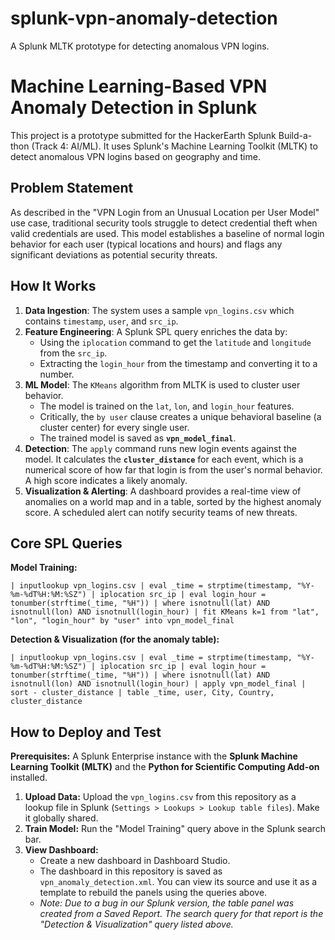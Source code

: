 # splunk-vpn-anomaly-detection
A Splunk MLTK prototype for detecting anomalous VPN logins.
# Machine Learning-Based VPN Anomaly Detection in Splunk

This project is a prototype submitted for the HackerEarth Splunk Build-a-thon (Track 4: AI/ML). It uses Splunk's Machine Learning Toolkit (MLTK) to detect anomalous VPN logins based on geography and time.

## Problem Statement

As described in the "VPN Login from an Unusual Location per User Model" use case, traditional security tools struggle to detect credential theft when valid credentials are used. This model establishes a baseline of normal login behavior for each user (typical locations and hours) and flags any significant deviations as potential security threats.

## How It Works

1.  **Data Ingestion**: The system uses a sample `vpn_logins.csv` which contains `timestamp`, `user`, and `src_ip`.
2.  **Feature Engineering**: A Splunk SPL query enriches the data by:
    *   Using the `iplocation` command to get the `latitude` and `longitude` from the `src_ip`.
    *   Extracting the `login_hour` from the timestamp and converting it to a number.
3.  **ML Model**: The `KMeans` algorithm from MLTK is used to cluster user behavior.
    *   The model is trained on the `lat`, `lon`, and `login_hour` features.
    *   Critically, the `by user` clause creates a unique behavioral baseline (a cluster center) for every single user.
    *   The trained model is saved as **`vpn_model_final`**.
4.  **Detection**: The `apply` command runs new login events against the model. It calculates the **`cluster_distance`** for each event, which is a numerical score of how far that login is from the user's normal behavior. A high score indicates a likely anomaly.
5.  **Visualization & Alerting**: A dashboard provides a real-time view of anomalies on a world map and in a table, sorted by the highest anomaly score. A scheduled alert can notify security teams of new threats.

## Core SPL Queries

**Model Training:**
```spl
| inputlookup vpn_logins.csv | eval _time = strptime(timestamp, "%Y-%m-%dT%H:%M:%SZ") | iplocation src_ip | eval login_hour = tonumber(strftime(_time, "%H")) | where isnotnull(lat) AND isnotnull(lon) AND isnotnull(login_hour) | fit KMeans k=1 from "lat", "lon", "login_hour" by "user" into vpn_model_final
```

**Detection & Visualization (for the anomaly table):**
```spl
| inputlookup vpn_logins.csv | eval _time = strptime(timestamp, "%Y-%m-%dT%H:%M:%SZ") | iplocation src_ip | eval login_hour = tonumber(strftime(_time, "%H")) | where isnotnull(lat) AND isnotnull(lon) AND isnotnull(login_hour) | apply vpn_model_final | sort - cluster_distance | table _time, user, City, Country, cluster_distance
```

## How to Deploy and Test

**Prerequisites:** A Splunk Enterprise instance with the **Splunk Machine Learning Toolkit (MLTK)** and the **Python for Scientific Computing Add-on** installed.

1.  **Upload Data:** Upload the `vpn_logins.csv` from this repository as a lookup file in Splunk (`Settings > Lookups > Lookup table files`). Make it globally shared.
2.  **Train Model:** Run the "Model Training" query above in the Splunk search bar.
3.  **View Dashboard:**
    *   Create a new dashboard in Dashboard Studio.
    *   The dashboard in this repository is saved as `vpn_anomaly_detection.xml`. You can view its source and use it as a template to rebuild the panels using the queries above.
    *   *Note: Due to a bug in our Splunk version, the table panel was created from a Saved Report. The search query for that report is the "Detection & Visualization" query listed above.*
